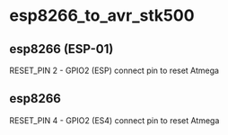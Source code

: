 # esp8266_to_avr_stk500

## esp8266 (ESP-01)
RESET_PIN 2 - GPIO2 (ESP) connect pin to reset Atmega

## esp8266 
RESET_PIN 4 - GPIO2 (ES4) connect pin to reset Atmega
